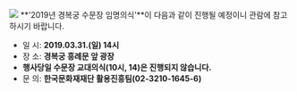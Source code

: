 ![](http://www.royalpalace.go.kr/upload/board/notice/editorimg/14e21d8b-da39-4df8-beed-2ed9b6074099.jpg)
**'2019년 경복궁 수문장 임명의식'**이 다음과 같이 진행될 예정이니 관람에 참고하시기 바랍니다.
- 일 시: **2019.03.31.(일) 14시**
- 장 소: **경복궁 흥례문 앞 광장**
- **행사당일 수문장 교대의식(10시, 14)은 진행되지 않습니다.**
- 문 의: **한국문화재재단 활용진흥팀(02-3210-1645-6)**